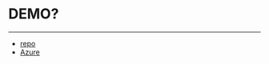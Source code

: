 # DEMO?

----

* [repo](https://github.com/maci3jka/cloud-native)
* [Azure](https://portal.azure.com/#view/HubsExtension/BrowseResourceGroups)